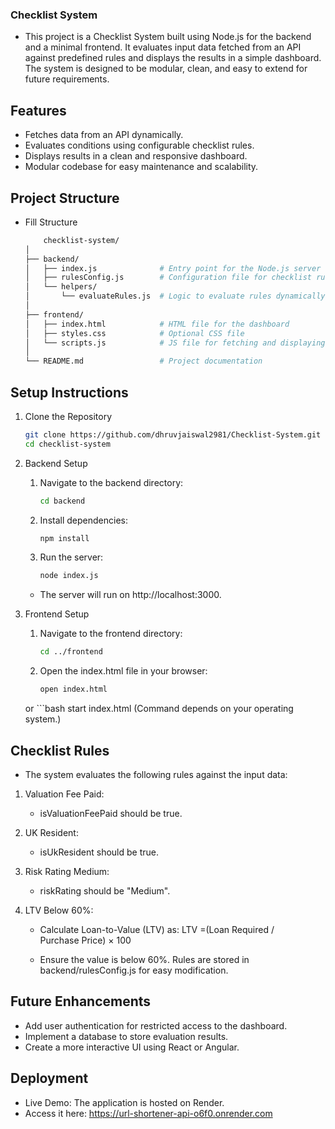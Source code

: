 ### Checklist System

- This project is a Checklist System built using Node.js for the backend and a minimal frontend. It evaluates input data fetched from an API against predefined rules and displays the results in a simple dashboard. The system is designed to be modular, clean, and easy to extend for future requirements.

## Features
- Fetches data from an API dynamically.
- Evaluates conditions using configurable checklist rules.
- Displays results in a clean and responsive dashboard.
- Modular codebase for easy maintenance and scalability.

## Project Structure
- Fill Structure
    ```bash
        checklist-system/
    │
    ├── backend/
    │   ├── index.js              # Entry point for the Node.js server
    │   ├── rulesConfig.js        # Configuration file for checklist rules
    │   └── helpers/
    │       └── evaluateRules.js  # Logic to evaluate rules dynamically
    │
    ├── frontend/
    │   ├── index.html            # HTML file for the dashboard
    │   ├── styles.css            # Optional CSS file
    │   └── scripts.js            # JS file for fetching and displaying results
    │
    └── README.md                 # Project documentation


## Setup Instructions
1. Clone the Repository
    ```bash
    git clone https://github.com/dhruvjaiswal2981/Checklist-System.git
    cd checklist-system

2. Backend Setup
    1.  Navigate to the backend directory:

        ```bash
        cd backend

    2. Install dependencies:

        ```bash
        npm install

    3. Run the server:

        ```bash
        node index.js
    - The server will run on http://localhost:3000.

3. Frontend Setup

    1. Navigate to the frontend directory:

        ```bash
        cd ../frontend

    2. Open the index.html file in your browser:

        ```bash
        open index.html
    or
        ```bash
        start index.html
    (Command depends on your operating system.)

## Checklist Rules
- The system evaluates the following rules against the input data:

1. Valuation Fee Paid:

    - isValuationFeePaid should be true.

2. UK Resident:

    - isUkResident should be true.

3. Risk Rating Medium:

    - riskRating should be "Medium".

4. LTV Below 60%:

    - Calculate Loan-to-Value (LTV) as:
        LTV =(Loan Required / Purchase Price) × 100

    - Ensure the value is below 60%.
Rules are stored in backend/rulesConfig.js for easy modification.  

## Future Enhancements
- Add user authentication for restricted access to the dashboard.
- Implement a database to store evaluation results.
- Create a more interactive UI using React or Angular.

## Deployment

- Live Demo: The application is hosted on Render.
- Access it here: https://url-shortener-api-o6f0.onrender.com